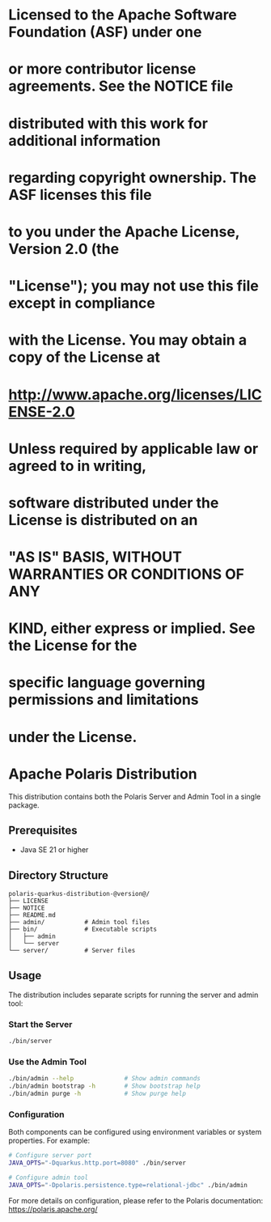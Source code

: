 # Licensed to the Apache Software Foundation (ASF) under one
# or more contributor license agreements.  See the NOTICE file
# distributed with this work for additional information
# regarding copyright ownership.  The ASF licenses this file
# to you under the Apache License, Version 2.0 (the
# "License"); you may not use this file except in compliance
# with the License.  You may obtain a copy of the License at
#
#   http://www.apache.org/licenses/LICENSE-2.0
#
# Unless required by applicable law or agreed to in writing,
# software distributed under the License is distributed on an
# "AS IS" BASIS, WITHOUT WARRANTIES OR CONDITIONS OF ANY
# KIND, either express or implied.  See the License for the
# specific language governing permissions and limitations
# under the License.

# Apache Polaris Distribution

This distribution contains both the Polaris Server and Admin Tool in a single package.

## Prerequisites

- Java SE 21 or higher

## Directory Structure

```
polaris-quarkus-distribution-@version@/
├── LICENSE
├── NOTICE
├── README.md
├── admin/           # Admin tool files
├── bin/             # Executable scripts
│   ├── admin
│   └── server
└── server/          # Server files
```

## Usage

The distribution includes separate scripts for running the server and admin tool:

### Start the Server

```bash
./bin/server
```

### Use the Admin Tool

```bash
./bin/admin --help              # Show admin commands
./bin/admin bootstrap -h        # Show bootstrap help
./bin/admin purge -h            # Show purge help
```

### Configuration

Both components can be configured using environment variables or system properties. For example:

```bash
# Configure server port
JAVA_OPTS="-Dquarkus.http.port=8080" ./bin/server

# Configure admin tool
JAVA_OPTS="-Dpolaris.persistence.type=relational-jdbc" ./bin/admin
```

For more details on configuration, please refer to the Polaris documentation:
https://polaris.apache.org/ 
